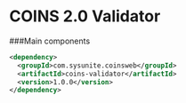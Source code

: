 # COINS 2.0 Validator


###Main components
```xml
<dependency>
  <groupId>com.sysunite.coinsweb</groupId>
  <artifactId>coins-validator</artifactId>
  <version>1.0.0</version>
</dependency>
```
